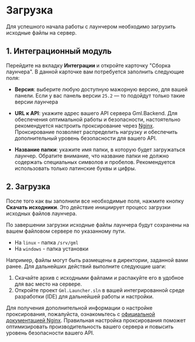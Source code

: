# Загрузка

Для успешного начала работы с лаунчером необходимо загрузить исходные файлы на сервер.

## 1. Интеграционный модуль

Перейдите на вкладку **Интеграции** и откройте карточку "Сборка лаунчера". В данной карточке вам потребуется заполнить следующие поля:

- **Версия**: выберите любую доступную мажорную версию, для вашей панели. Если у вас панель версии `25.2` — то подойдут только такие версии лаунчера

- **URL к API**: укажите адрес вашего API сервера Gml.Backend. Для обеспечения оптимальной работы и безопасности, настоятельно рекомендуется настроить проксирование через [Nginx](https://nginx.org/ru/docs/http/ngx_http_proxy_module.html). Проксирование позволяет распределить нагрузку и обеспечить дополнительный уровень безопасности для вашего API.

- **Название папки**: укажите имя папки, в которую будет загружаться лаунчер. Обратите внимание, что название папки не должно содержать специальных символов и пробелов. Рекомендуется использовать только латинские буквы и цифры.


## 2. Загрузка

После того как вы заполнили все необходимые поля, нажмите кнопку **Скачать исходники**. Это действие инициирует процесс загрузки исходных файлов лаунчера.


По завершении загрузки исходные файлы лаунчера будут сохранены на вашем файловом сервере по указанному пути.
* На `linux` - папка `/srv/gml`
* На `windows` - папка установки

Например, файлы могут быть размещены в директории, заданной вами ранее. 
Для дальнейших действий выполните следующие шаги:

1. Скачайте архив с исходными файлами и распакуйте его в удобное для вас место на сервере.
2. Откройте проект `Gml.Launcher.sln` в вашей интегрированной среде разработки (IDE) для дальнейшей работы и настройки.

Для получения дополнительной информации о настройке проксирования, пожалуйста, ознакомьтесь с [официальной документацией Nginx](https://nginx.org/ru/docs/http/ngx_http_proxy_module.html). Правильная настройка проксирования поможет оптимизировать производительность вашего сервера и повысить уровень безопасности вашего API.